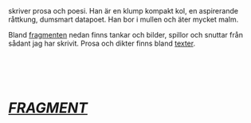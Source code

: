 <script>
  import TitleText from "$lib/components/text/TitleText.svelte";
  import Featured from "$lib/components/work/Featured.svelte";
</script>

<TitleText>
  skriver prosa och poesi. Han är en klump kompakt kol, en aspirerande råttkung, dumsmart datapoet.
  Han bor i mullen och äter mycket malm.
</TitleText>

Bland [fragmenten](#sprawl) nedan finns tankar och bilder, spillor och snuttar från sådant jag har skrivit. Prosa och dikter finns bland [texter](/work).

<br>

<Featured />

<br>

<br>

# [*FRAGMENT*](#sprawl)

<div id="sprawl"></div>